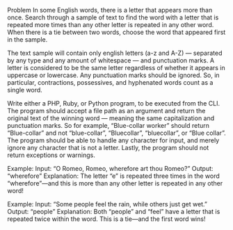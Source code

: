 Problem
In some English words, there is a letter that appears more than once. Search through a sample of text to find the word with a letter that is repeated more times than any other letter is repeated in any other word. When there is a tie between two words, choose the word that appeared first in the sample.

The text sample will contain only english letters (a-z and A-Z) — separated by any type and any amount of whitespace — and punctuation marks. A letter is considered to be the same letter regardless of whether it appears in uppercase or lowercase. Any punctuation marks should be ignored. So, in particular, contractions, possessives, and hyphenated words count as a single word.

Write either a PHP, Ruby, or Python program, to be executed from the CLI. The program should accept a file path as an argument and return the original text of the winning word — meaning the same capitalization and punctuation marks. So for example, “Blue-collar worker” should return “Blue-collar” and not “blue-collar”, “Bluecollar”, “bluecollar”, or “Blue collar”. The program should be able to handle any character for input, and merely ignore any character that is not a letter. Lastly, the program should not return exceptions or warnings.

Example:
Input: “O Romeo, Romeo, wherefore art thou Romeo?”
Output: “wherefore”
Explanation: The letter “e” is repeated three times in the word “wherefore”—and this is more than any other letter is repeated in any other word!

Example:
Input: “Some people feel the rain, while others just get wet.”
Output: “people”
Explanation: Both “people” and “feel” have a letter that is repeated twice within the word. This is a tie—and the first word wins!
